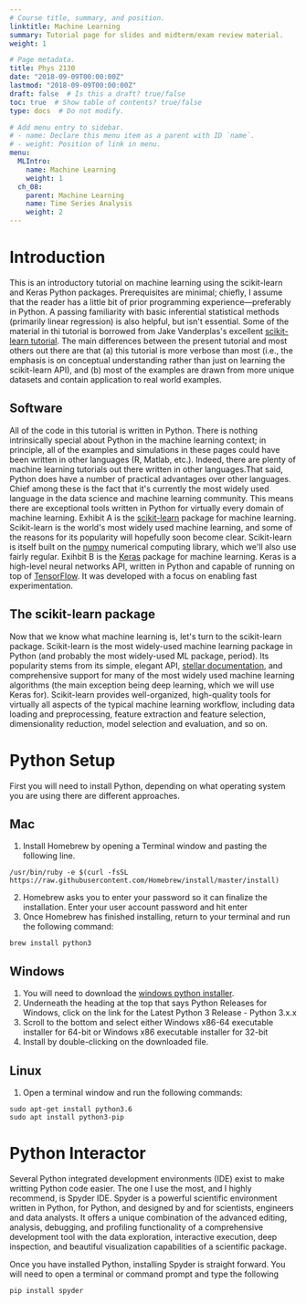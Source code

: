```yaml
---
# Course title, summary, and position.
linktitle: Machine Learning
summary: Tutorial page for slides and midterm/exam review material.
weight: 1

# Page metadata.
title: Phys 2130
date: "2018-09-09T00:00:00Z"
lastmod: "2018-09-09T00:00:00Z"
draft: false  # Is this a draft? true/false
toc: true  # Show table of contents? true/false
type: docs  # Do not modify.

# Add menu entry to sidebar.
# - name: Declare this menu item as a parent with ID `name`.
# - weight: Position of link in menu.
menu:
  MLIntro:
    name: Machine Learning
    weight: 1
  ch_08:
	parent: Machine Learning
    name: Time Series Analysis
    weight: 2
---
```


# Introduction

This is an introductory tutorial on machine learning using the scikit-learn and Keras Python packages. Prerequisites are minimal; chiefly, I assume that the reader has a little bit of prior programming experience—preferably in Python. A passing familiarity with basic inferential statistical methods (primarily linear regression) is also helpful, but isn't essential. Some of the material in thi tutorial is borrowed from Jake Vanderplas's excellent <a href="https://github.com/jakevdp/sklearn_tutorial" target="_blank">scikit-learn tutorial</a>. The main differences between the present tutorial and most others out there are that (a) this tutorial is more verbose than most (i.e., the emphasis is on conceptual understanding rather than just on learning the scikit-learn API), and (b) most of the examples are drawn from more unique datasets and contain application to real world examples.

## Software

All of the code in this tutorial is written in Python. There is nothing intrinsically special about Python in the machine learning context; in principle, all of the examples and simulations in these pages could have been written in other languages (R, Matlab, etc.). Indeed, there are plenty of machine learning tutorials out there written in other languages.That said, Python does have a number of practical advantages over other languages. Chief among these is the fact that it's currently the most widely used language in the data science and machine learning community. This means there are exceptional tools written in Python for virtually every domain of machine learning. Exhibit A is the <a href="https://scikit-learn.org/stable/" target="_blank">scikit-learn</a> package for machine learning. Scikit-learn is the world's most widely used machine learning, and some of the reasons for its popularity will hopefully soon become clear. Scikit-learn is itself built on the <a href="https://www.numpy.org" target="_blank">numpy</a> numerical computing library, which we'll also use fairly regular. Exihbit B is the <a href="https://keras.io/" target="_blank">Keras</a> package for machine learning. Keras is a high-level neural networks API, written in Python and capable of running on top of <a href="https://github.com/tensorflow/tensorflow" target="_blank">TensorFlow</a>. It was developed with a focus on enabling fast experimentation.

## The scikit-learn package

Now that we know what machine learning is, let's turn to the scikit-learn package. Scikit-learn is the most widely-used machine learning package in Python (and probably the most widely-used ML package, period). Its popularity stems from its simple, elegant API, <a href="https://scikit-learn.org/stable/documentation.html" target="_blank">stellar documentation</a>, and comprehensive support for many of the most widely used machine learning algorithms (the main exception being deep learning, which we will use Keras for). Scikit-learn provides well-organized, high-quality tools for virtually all aspects of the typical machine learning workflow, including data loading and preprocessing, feature extraction and feature selection, dimensionality reduction, model selection and evaluation, and so on.

# Python Setup

First you will need to install Python, depending on what operating system you are using there are different approaches.

## Mac

1. Install Homebrew by opening a Terminal window and pasting the following line. 

```console
/usr/bin/ruby -e $(curl -fsSL https://raw.githubusercontent.com/Homebrew/install/master/install)
```

2. Homebrew asks you to enter your password so it can finalize the installation. Enter your user account password and hit enter
3. Once Homebrew has finished installing, return to your terminal and run the following command:

```console
brew install python3
```

## Windows

1. You will need to download the <a href="https://www.python.org/downloads/windows/" target="_blank">windows python installer</a>.
2. Underneath the heading at the top that says Python Releases for Windows, click on the link for the Latest Python 3 Release - Python 3.x.x
3. Scroll to the bottom and select either Windows x86-64 executable installer for 64-bit or Windows x86 executable installer for 32-bit
4. Install by double-clicking on the downloaded file.

## Linux

1. Open a terminal window and run the following commands:

```console
sudo apt-get install python3.6
sudo apt install python3-pip
```

# Python Interactor

Several Python integrated development environments (IDE) exist to make writting Python code easier. The one I use the most, and I highly recommend, is Spyder IDE. Spyder is a powerful scientific environment written in Python, for Python, and designed by and for scientists, engineers and data analysts. It offers a unique combination of the advanced editing, analysis, debugging, and profiling functionality of a comprehensive development tool with the data exploration, interactive execution, deep inspection, and beautiful visualization capabilities of a scientific package.

Once you have installed Python, installing Spyder is straight forward. You will need to open a terminal or command prompt and type the following

```console
pip install spyder
```

